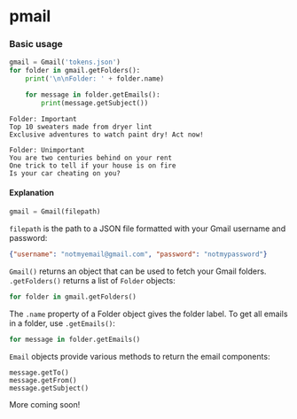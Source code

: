 # pmail

### Basic usage

```python
gmail = Gmail('tokens.json')
for folder in gmail.getFolders():
    print('\n\nFolder: ' + folder.name)

    for message in folder.getEmails():
        print(message.getSubject())
```

```
Folder: Important
Top 10 sweaters made from dryer lint
Exclusive adventures to watch paint dry! Act now!

Folder: Unimportant
You are two centuries behind on your rent
One trick to tell if your house is on fire
Is your car cheating on you?
```

#### Explanation

```python
gmail = Gmail(filepath)
```

`filepath` is the path to a JSON file formatted with your Gmail username and password:

```json
{"username": "notmyemail@gmail.com", "password": "notmypassword"}
```

`Gmail()` returns an object that can be used to fetch your Gmail folders. `.getFolders()` returns a list of `Folder` objects:

```python
for folder in gmail.getFolders()
```

The `.name` property of a Folder object gives the folder label. To get all emails in a folder, use `.getEmails()`:
```python
for message in folder.getEmails()
```

`Email` objects provide various methods to return the email components:
```
message.getTo()
message.getFrom()
message.getSubject()
```

More coming soon!


